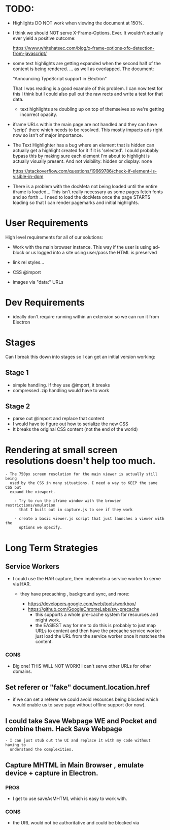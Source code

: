 # TODO:

- Highlights DO NOT work when viewing the document at 150%.

- I think we should NOT serve X-Frame-Options.  Ever.  It wouldn't actually ever
  yield a positive outcome:

    https://www.whitehatsec.com/blog/x-frame-options-xfo-detection-from-javascript/

- some text highlights are getting expanded when the second half of the content
  is being rendered.  ... as well as overlapped.  The document:

    "Announcing TypeScript support in Electron"

    That I was reading is a good example of this problem.  I can now test for
    this I think but I could also pull out the raw rects and write a test
    for that data.

    - text highlights are doubling up on top of themselves so we're getting
      incorrect opacity.

- iframe URLs within the main page are not handled and they can have 'script'
  there which needs to be resolved.  This mostly impacts ads right now so
  isn't of major importance.

- The Text Highlighter has a bug where an element that is hidden can actually
  get a highlight created for it if it is 'selected'.  I could probably bypass
  this by making sure each element I'm about to highlight is actually visually
  present.  And not visibility: hidden or display: none

    https://stackoverflow.com/questions/19669786/check-if-element-is-visible-in-dom

- There is a problem with the docMeta not being loaded until the entire iframe
  is loaded...  This isn't really necessary as some pages fetch fonts and so
  forth ... I need to load the docMeta once the page STARTS loading so that I
  can render pagemarks and initial highlights.

# User Requirements

High level requirements for all of our solutions:

- Work with the main browser instance. This way if the user is using ad-block
  or us logged into a site using user/pass the HTML is preserved

- link rel styles...
- CSS @import
- images via "data:" URLs


# Dev Requirements

- ideally don't require running within an extension so we can run it from Electron

# Stages

Can I break this down into stages so I can get an initial version working:

## Stage 1

- simple <link> handling. If they use @import, it breaks
- compressed .zip handling would have to work

## Stage 2

- parse out @import and replace that content
- I would have to figure out how to serialize the new CSS
- It breaks the original CSS content (not the end of the world)



# Rendering at small screen resolutions doesn't help too much.

    - The 750px screen resolution for the main viewer is actually still being
      used by the CSS in many situations. I need a way to KEEP the same CSS but
      expand the viewport.

        - Try to run the iframe window with the browser restrictions/emulation
          that I built out in capture.js to see if they work

        - create a basic viewer.js script that just launches a viewer with the
          options we specify.

# Long Term Strategies

## Service Workers

- I could use the HAR capture, then implemetn a service worker to serve via HAR.

    - they have precaching , background sync, and more:

        - https://developers.google.com/web/tools/workbox/
        - https://github.com/GoogleChromeLabs/sw-precache
            - this supports a whole pre-cache system for resources and might work.
            - the EASIEST way for me to do this is probably to just map URLs to
              content and then have the precache service worker just load the
              URL from the service worker once it matches the content.

### CONS

 - Big one! THIS WILL NOT WORK!  I can't serve other URLs for other domains.


## Set referer or "fake" document.location.href

- if we can set a referer we could avoid resources being blocked which would
  enable us to save page without offline support (for now).

## I could take Save Webpage WE and Pocket and combine them. Hack Save Webpage

    - I can just stub out the UI and replace it with my code without having to
      understand the complexities.

## Capture MHTML in Main Browser , emulate device + capture in Electron.

### PROS

- I get to use saveAsMHTML which is easy to work with.

### CONS

- the URL would not be authoritative and could be blocked via <script> tags
- I can not load from the filesystem I think because then web security would be
  an issue
-

## Use my static capture and then Inliner

https://github.com/remy/inliner

### TODO

- what is the user agent?

- get.js needs:

      var settings = assign({}, options, {
        encoding: null,
        followRedirect: true,
        headers: inliner.headers,
        gzip: true
      });

- links.js needs:

   $(link).replaceWith(`<style data-inliner-style-url="${url}">${css}</style>`);

### PROS

### CONS

- It doesn't fetch URLs using the browser. It fetches them using node.

- Won't ever work within chrome

- Won't work for sites that have authentication setup on the dependent resources

- It seems to lock up ...

- it skips google analytics

- how do we specify HTTP timeouts, etc? It would be better to do this ALL in the
  browser, then bundle it up and send it to capture.

- what is the user agent?

- inliner doesn't work with CSS properly and we're still missing things rendering properly.
    - I think this is because we're giving it the source, not the URL and then
      full URLs can't be expanded and it's not using 'base' to expand the URLs.
    - it also doesn't respect the BASE URL...

## Snapshot all HTML + JS + CSS in browser, perform 'capture' in Electron.

- we would have to re-define document.location.href (if possible)
- emulate device and screen resolution
- then capture there

### PROS

- would mean that we can capture pages behind authenticated pages
- would work with ad block

### CONS

- more complicated
- what do we do about XHR responses?  Those can require HTTP response headers and
  are not normal URLs.

## Chrome Extension with Cookies + URL sent to electron

If we send the cookies, we will authenticate as the user.

### TODO

- we could look for blocked elements and/or blocked resources and also block
  them in electron

- we would have to redefine document.location / etc

### PROS

- most of what we want works

### CONS

- ad blocking and other extensions won't be enabled

## Chrome Extension + Cookies + HAR + Inliner

This setup would capture most of the content in the brower, send it to electron
for processing but the HTML+CSS+images,etc would all be in the HAR.

# Related Projects

- https://developer.chrome.com/extensions/pageCapture

    - standard chrome API
    - this is the BEST way for me to implement it as an extension. My capture
      script might not be needed.

    - can I serve mhtml over HTTP?
    - could I make them data URLs?
    - what about iframes?
    - CONS:
        - I'm 99% certain pageCapture isn't implemented by electron
        - I have to serve the files via file: URL (which might be acceptable)

    - https://stackoverflow.com/questions/24672190/can-we-download-a-webpage-completely-with-chrome-downloads-download-google-chr

- https://github.com/rahiel/archiveror

- pocket's extension is OSS... I can leverage that:
    https://github.com/Pocket/extension-save-to-pocket

- research HAR (HTML Archive) files
    - chrome has an API for this feature
    - a .har file is just JSON though.

- https://github.com/gildas-lormeau/Scrapbook-for-SingleFile
    - ships as a chrome extension
    - https://www.npmjs.com/package/chrome-har
        - this allows building one from:
            - Chrome DevTools Protocol data


- https://chrome.google.com/webstore/detail/save-page-we/dhhpefjklgkmgeafimnjhojgjamoafof?hl=en-US

    - Uses the WebExtensions API and supports FF and Chrome
    - I would need to port this one to chrome/electron though.
    - chrome extension ID: dhhpefjklgkmgeafimnjhojgjamoafof
    - I might be able to install this as a devtools extension if ALL the APIs
      are implemented.
        https://github.com/electron/electron/blob/master/docs/tutorial/devtools-extension.md

- https://chrome.google.com/webstore/detail/singlefile/mpiodijhokgodhhofbcjdecpffjipkle?hl=en

# General Design
    - Capture raw HTML headers and response data
    - We KEEP the full URL and implement this as a proxy service where we use
      an HTTP proxy service.
    - I could do a static HTML and then a 'computed' CSS styles system now with
      just computed inline rules.
      - Web fonts and images would be the only other issue at that point.
        - CSS is going to be the biggest challenge because there are a lot of
          ways to represent a page using url() and so forth.
      - IF I can implement this just as raw HTTP that would have a HUGE benefit
        but I would have to capture and change URLs somehow.

      - This is just a difficult issue I think.. one that I would need to put
        engineers on to solve.


      - AHAH!  I think I CAN do it for a single proxy in Chrome.

      https://stackoverflow.com/questions/15020387/set-proxy-using-google-chrome-extention

      but that would require everyone use chrome.

      If they use the chrome extension it would work well for offline web pages.

## Gotchas
    - chrome can't set a proxy on a per window or per request basis (pretty sure)
    - CSS can use @import
    - HTML imports also complicate issues


# Zip / Archive storage

- We can do a quick proof of concept of zip / archive storage.  The first one
  with JUST one static file will get us 90% of what we need.  We can just store
  HTTP headers and then the raw HTML file but also the secondary / associated
  metadata.  In fact we don't even need the header file now.  Just serve it as
  index.html but there would also be metadata.json and thumbnail.png as well
  as other resources there.

# Design for storing + handling static HTML vs PDF

- New Pulldown
    - Import Web Page
    - prompt for URL
    - create invisible electron window with 'show=false'
       - ... need some sort of progress listener while it loads
    - Capture the HTML to disk
    - Store it as a .zip file with a metadata.json and an index.html file
    - Serve the .zip file from HTTP with
        https://www.npmjs.com/package/express-static-zip
        - FIXME: this caches it in meemory
    - Update the app to support indexing from within an iframe.
    - Store the html within a .page and a .textLayer so that all the existing
      tools work properly.
    - pagemarks for now are all we can support I think.

# Baby steps.

    - build a command line electron app that does this for me... without the
      issue of HTML.

    - store just the static .html file for now. the 'base' and existing document
      title are enough to work with I think.

    - then get a menu option for a 'htmlviewer' that works like 'pdfviewer' but
      is just for html archives.


# Locked Reflow

This is an idea where we set the screen resolution much much smaller.  Closer to
a mobile device like an iPhone.  So say 375px wide.

This will build a more realistic "document" view where the viewport is only
composed of the text.  The PROBLEM here is that viewing it on a 30" monitor would
be horrible.

To avoid this problem we can 'lock' down the elements by permanently keeping them
as display: none... then , in theory, I should be able to hide then once I return
to the normal size.

We can accomplish this by:

    - setting the viewport smaller
    - capturing all the elements that are now invisible
    - when the page is reverted, to a larger size, I can then add a new class
      of "polar-locked-reflow" which is just "display: none !important;" to
      hide that content.

# Serving zip files:

    https://stackoverflow.com/questions/10359485/how-to-download-and-unzip-a-zip-file-in-memory-in-nodejs


# Ad Blocking

https://www.geekwire.com/2018/meet-pulumi-seattle-grown-cloud-startup-wants-development-platform-multicloud-era/

This site has too many ads...  They show up as large white iframes which take up
a ton of space.

# Expanding past 850px

https://techcrunch.com/2018/06/17/after-twenty-years-of-salesforce-what-marc-benioff-got-right-and-wrong-about-the-cloud/

  850px is still a bit small but it's what we need to trigger ipad mode.

  What I COULD do is size down to 850... find the hidden CSS nodes, then change
  the browser style bit FIRST I set display:none manually!  Since there isn't
  javascript at this point there's that can be done to block it.

  - it seems I can just do this by default now... I might want to play with it
    and see what happens to other page types.

# Packaging and Broken Resources:

- We're going to have to download fonts and other resources I think.

    - Access to Font at
        'http://www.cbc.ca/a/styles/fonts-css/fonts/Stag-Medium-Web.ttf' from origin
        'http://127.0.0.1:8500' has been blocked by CORS policy: No
        'Access-Control-Allow-Origin' header is present on the requested resource.
        Origin 'http://127.0.0.1:8500' is therefore not allowed access.

    - we can bypass this for now by disabling web security which fixes the
      font loading problem but does NOT solve the issue where I'm not able to
      cache the results completely locally.

    - Instead of downloading these and keeping them, can I intercept HTTP requests
      and replay them?

- It would be BETTER if I can build an HTTP proxy with node to capture/save
  resources and serve them from packages directly.

# Broken Examples:

## https://www.infoq.com/news/2018/05/service-workers-supported-across

Broken layout...

## https://developer.mozilla.org/en-US/docs/Web/API/Service_Worker_API/Using_Service_Workers

Collapses vertically and means that certain elements have to be expanded to read.

It makes sense from a mobile document but not from a readable document.

I can set aria-hidden=false

## This renders too narrow:

https://techcrunch.com/2018/06/17/after-twenty-years-of-salesforce-what-marc-benioff-got-right-and-wrong-about-the-cloud/

.. I can clean this up by forcing the width the way I way.

I think the algorith would basically be:
    - for every element:
    - compute the exact right position.
    - let elementsByWidthDesc = sort by width , descending.
    - let desiredWidth = window.width
    - let buffer = 5px; // this is used so that some reasonable margin is permissable.
    - for every element in elementsByWidthDesc
        if element.width - desiredWidth > buffer
            element.width = desiredWidth - buffer;
            desiredWidth = element.width

    - this should basically expand every element so that it properly fills up the
      page on larger devices.

    - I might not want to do this on absolutely positioned elements though.

    - If it is LESS than page with (factoring in some margin), then expand it.

- It actually might be better to do something along the lines of rendering in
  TWO modes . Super phone width and tablet width.  Then we can use the DOM
  layout to detect which one rendered better.

    https://stackoverflow.com/questions/6209161/extract-the-current-dom-and-print-it-as-a-string-with-styles-intact


###

- this renders like horribly. ...

http://thehill.com/homenews/administration/392430-trump-i-want-americans-to-listen-to-me-like-north-koreans-listen-to

- I need to figure out why...

    - additionally .. chrome with browser emulation also renders this incorrectly.

    - I think I need to have the device FULLY emulated including APIs that return
      the viewport size..

    - these are returning incorrect values... which is the problem.

    window.screen.availHeight
    1573
    window.screen.availHeight
    1573


    setting:
        maxWidth: 450,
        maxHeight: 450,


    does nto change availHeight or availWidth

    http://www.digimantra.com/technology/javascript/detect-screen-or-browser-size-in-javascript/


    ok.. THIS trick actually works!!!

    https://superuser.com/questions/712461/how-to-customize-screen-resolution-reported-to-a-javascript-application-by-a-web

    so what I need to do is inject some codde BEFORE the page starts executing.. which is totally poossible.

# Broken Examples that don't render properly

## https://www.thedailybeast.com/report-north-korea-sought-backchannel-with-jared-kushner

- the sidebar is still present but on my Galaxy S8 the width is appropriate..

    - this is because the viewport just has to be smaller. 850 is too large.

    - I think I'm going to have to go with my Locked Reflow hack.

## https://www.nytimes.com/2018/06/17/us/immigration-deported-parents.html

- nytimes has a "show full article" toggle
   - plus I have to scroll down the page to see the images.
